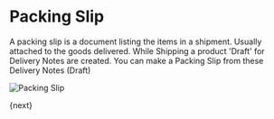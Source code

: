 <!-- add-breadcrumbs -->
# Packing Slip

A packing slip is a document listing the items in a shipment. Usually attached to the goods delivered.
While Shipping a product 'Draft' for Delivery Notes are created.
You can make a Packing Slip from these Delivery Notes (Draft)

<img class="screenshot" alt="Packing Slip" src="{{docs_base_url}}/assets/img/stock/packing-slip.png">

{next}